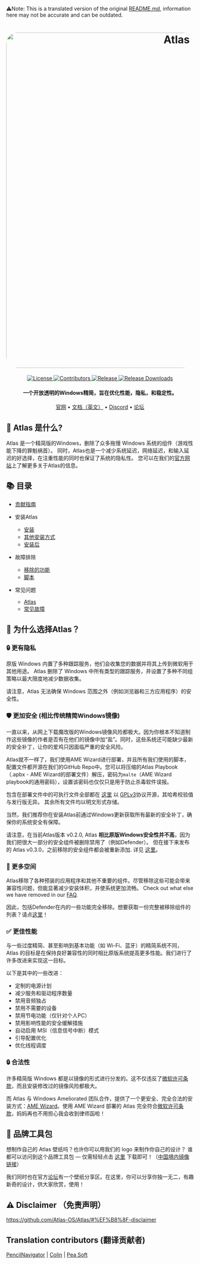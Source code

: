 ⚠️Note: This is a translated version of the original [README.md](https://github.com/Atlas-OS/Atlas/blob/main/README.md), information here may not be accurate and can be outdated.
<h1 align="center">
  <a href="http://atlasos.net"><img src="https://gcore.jsdelivr.net/gh/Atlas-OS/Atlas@main/img/banner.png" alt="Atlas" width="900" style="border-radius: 30px"></a>
</h1>
  <p align="center">
    <a href="https://github.com/Atlas-OS/Atlas/blob/main/LICENSE">
      <img alt="License" src="https://img.shields.io/github/license/atlas-os/atlas?style=for-the-badge&logo=github&color=1A91FF"/>
    </a>
    <a href="https://github.com/Atlas-OS/Atlas/graphs/contributors">
      <img alt="Contributors" src="https://img.shields.io/github/contributors/atlas-os/atlas?style=for-the-badge&color=1A91FF" />
    </a>
    <a href="https://github.com/Atlas-OS/Atlas/releases/latest">
      <img alt="Release" src="https://img.shields.io/github/release/atlas-os/atlas?style=for-the-badge&color=1A91FF" />
    </a>
    <a href="https://github.com/Atlas-OS/Atlas/releases">
      <img alt="Release Downloads" src="https://img.shields.io/github/downloads/Atlas-OS/Atlas/total?style=for-the-badge&logo=github&color=1A91FF" />
    </a>
  </p>
<h4 align="center">一个开放透明的Windows精简，旨在优化性能，隐私，和稳定性。</h4>

<p align="center">
  <a href="https://atlasos.net">官网</a>
  •
  <a href="https://docs.atlasos.net">文档（英文）</a>
  •
  <a href="https://discord.atlasos.net" target="_blank">Discord</a>
  •
  <a href="https://forum.atlasos.net">论坛</a>
</p>

## 🤔 **Atlas 是什么?**
Atlas 是一个精简版的Windows，删除了众多拖慢 Windows 系统的组件（游戏性能下降的罪魁祸首）。
同时，Atlas也是一个减少系统延迟，网络延迟，和输入延迟的好选择，在注重性能的同时也保证了系统的隐私性。
您可以在我们的[官方网站](https://atlasos.net)上了解更多关于Atlas的信息。

## 📚 **目录**

- [贡献指南](https://docs.atlasos.net/contributions)

- 安装Atlas
  - [安装](https://docs.atlasos.net/getting-started/installation)
  - [其他安装方式](https://docs.atlasos.net/getting-started/other-installation-methods/no-usb)
  - [安装后](https://docs.atlasos.net/getting-started/post-installation/drivers)

- 故障排除
  - [移除的功能](https://docs.atlasos.net/troubleshooting/removed-features)
  - [脚本](https://docs.atlasos.net/troubleshooting/scripts)

- 常见问题
  - [Atlas](https://atlasos.net/faq)
  - [常见故障](https://docs.atlasos.net/troubleshooting/common-issues/hyper-v/)

## 👀 **为什么选择Atlas？**

### 🔒 更有隐私
原版 Windows 内置了多种跟踪服务，他们会收集您的数据并将其上传到微软用于其他用途。 
Atlas 删除了 Windows 中所有类型的跟踪服务，并设置了多种不同组策略以最大限度地减少数据收集。

请注意，Atlas 无法确保 Windows 范围之外（例如浏览器和三方应用程序）的安全性。

### 🛡️ 更加安全 (相比传统精简Windows镜像)
一直以来，从网上下载魔改版的Windows镜像风险都极大。因为你根本不知道制作这些镜像的作者是否有在他们的镜像中加“盐”。同时，这些系统还可能缺少最新的安全补丁，让你的爱鸡只因面临严重的安全风险。

Atlas就不一样了，我们使用AME Wizard进行部署，并且所有我们使用的脚本，配置文件都开源在我们的GitHub Repo中。您可以将压缩的Atlas Playbook（.apbx - AME Wizard的部署文件）解压，密码为`malte`（AME Wizard playbook的通用密码），设置该密码也仅仅只是用于防止杀毒软件误报。

包含在部署文件中的可执行文件全部都在 [这里](https://github.com/Atlas-OS/Atlas-Utilities) 以 [GPLv3](https://github.com/Atlas-OS/Atlas-Utilities/blob/main/LICENSE)协议开源，其哈希校验值与发行版无异。 其余所有文件均以明文形式存储。

当然，我们推荐你在安装Atlas前通过Windows更新获取所有最新的安全补丁，确保你的系统安全有保障。

请注意，在当前Atlas版本 v0.2.0, Atlas **相比原版Windows安全性并不高**，因为我们把很大一部分的安全组件被删除禁用了（例如Defender）。 但在接下来发布的 Atlas v0.3.0，之前移除的安全组件都会被重新添加. 详见 [这里](https://docs.atlasos.net/troubleshooting/removed-features/)。

### 🚀 更多空间
Atlas移除了各种预装的应用程序和其他不重要的组件。尽管移除这些可能会带来兼容性问题，但能显著减少安装体积，并使系统更加流畅。
Check out what else we have removed in our [FAQ](https://docs.atlasos.net/troubleshooting/removed-features).

因此，包括Defender在内的一些功能完全移除。想要获取一份完整被移除组件的列表？请点[这里](https://docs.atlasos.net/troubleshooting/removed-features)！

### ✅ 更佳性能
与一些过度精简、甚至影响到基本功能（如 Wi-Fi、蓝牙）的精简系统不同，Atlas 的目标是在保持良好兼容性的同时相比原版系统提高更多性能。我们进行了许多改进来实现这一目标。

以下是其中的一些改进：

- 定制的电源计划
- 减少服务和驱动程序数量
- 禁用音频独占
- 禁用不需要的设备
- 禁用节电功能（仅针对个人PC）
- 禁用影响性能的安全缓解措施
- 自动启用 MSI（信息信号中断）模式
- 引导配置优化
- 优化线程调度

### 🔒 合法性
许多精简版 Windows 都是以镜像的形式进行分发的。这不仅违反了[微软许可条款](https://www.microsoft.com/en-us/Useterms/Retail/Windows/10/Useterms_Retail_Windows_10_SimplifiedChinese.htm)，而且安装修改过的镜像风险都极大。

而 Atlas 与 Windows Ameliorated 团队合作，提供了一个更安全、完全合法的安装方式：[AME Wizard](https://ameliorated.io)。使用 AME Wizard 部署的 Atlas 完全符合[微软许可条款](https://www.microsoft.com/en-us/Useterms/Retail/Windows/10/Useterms_Retail_Windows_10_SimplifiedChinese.htm)，妈妈再也不用担心我会收到律师函啦！

## 🎨 品牌工具包
想制作自己的 Atlas 壁纸吗？也许你可以用我们的 logo 来制作你自己的设计？
谁都可以访问到这个品牌工具包 — 仅需轻轻点击 [这里](https://gcore.jsdelivr.net/gh/Atlas-OS/Atlas@main/img/brand-kit.zip) 下载即可！（[中国境内镜像链接](https://jsd.cdn.zzko.cn/gh/Atlas-OS/Atlas@main/img/brand-kit.zip)）

我们同时也在官方[论坛](https://forum.atlasos.net/t/art-showcase)有一个壁纸分享区。在这里，你可以分享你独一无二，有趣新奇的设计，供大家欣赏，使用！

## ⚠️ Disclaimer （免责声明）
https://github.com/Atlas-OS/Atlas/#%EF%B8%8F-disclaimer

## Translation contributors (翻译贡献者)
[PencilNavigator](https://github.com/PencilNavigator) |
[Colin](https://github.com/0bo) |
[Pea Soft](https://github.com/peasoft)
